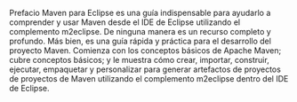 Prefacio
Maven para Eclipse es una guía indispensable para ayudarlo a comprender y usar Maven desde el IDE de Eclipse utilizando el complemento m2eclipse. De ninguna manera es un recurso completo y profundo. Más bien, es una guía rápida y práctica para el desarrollo del proyecto Maven. Comienza con los conceptos básicos de Apache Maven; cubre conceptos básicos; y le muestra cómo crear, importar, construir, ejecutar, empaquetar y personalizar para generar artefactos de proyectos de proyectos de Maven utilizando el complemento m2eclipse dentro del IDE de Eclipse.
